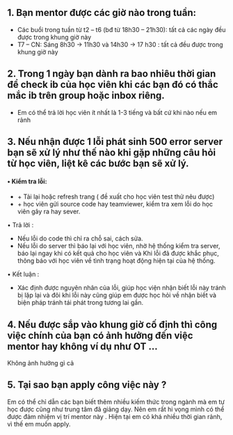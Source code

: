 ## 1. Bạn mentor được các giờ nào trong tuần:
 <ul>
    <li>Các buổi trong tuần từ t2 – t6 (bđ từ 18h30 – 21h30): tất cả các ngày đều được trong khung giờ này  </li>
    <li>T7 – CN: Sáng 8h30 -> 11h30 và 14h30 -> 17 h30 : tất cả đều được trong khung giờ này</li>

 </ul>

## 2. Trong 1 ngày bạn dành ra bao nhiêu thời gian để check ib của học viên khi các bạn đó có thắc mắc ib trên group hoặc inbox riêng.

 <ul><li>Em có thể trả lời học viên ít nhất là 1-3 tiếng và bất cứ khi nào nếu em rảnh </li></ul>

## 3. Nếu nhận được 1 lỗi phát sinh 500 error server bạn sẽ xử lý như thế nào khi gặp những câu hỏi từ học viên, liệt kê các bước bạn sẽ xử lý.

 <h4>• Kiểm tra lỗi:</h4>
<ul>
<li>+ Tải lại hoặc refresh trang ( đề xuất cho học viên test thử nêu được)</li>
 <li> + học viên gửi source code hay teamviewer, kiểm tra xem lỗi do học viên gây ra hay sever.</li>
</ul>

• Trả lời :
 + Nếu lỗi do code thì chỉ ra chỗ sai, cách sửa.
 + Nếu lỗi do server thì báo lại với học viên, nhờ hệ thống kiểm tra server, báo lại ngay khi có kết quả cho học viên và Khi lỗi đã được khắc phục, thông báo với học viên về tình trạng hoạt động hiện tại của hệ thống. 
  
• Kết luận : 
 + Xác định được nguyên nhân của lỗi, giúp học viện nhận biết lỗi này tránh bị lặp lại và đôi khi lỗi này cũng giúp em được học hỏi về nhận biết và biện pháp tránh tái phát trong tương lai gần.


## 4. Nếu được sắp vào khung giờ cố định thì công việc chính của bạn có ảnh hưởng đến việc mentor hay không ví dụ như OT ... 
   Không ảnh hưởng gì cả  

## 5. Tại sao bạn apply công việc này ?
  Em có thể chỉ dẫn các bạn biết thêm nhiều kiếm thức trong ngành mà em tự học được cũng như trung tâm đã giảng dạy.
  Nên em rất hi vọng mình có thể được đảm nhiệm vị trí mentor này .
  Hiện tại em có khá nhiều thời gian rảnh, vì thế em muốn apply.
  